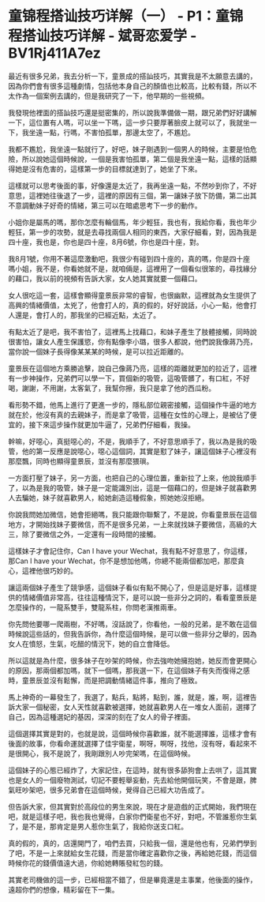 # 童锦程搭讪技巧详解（一） - P1：童锦程搭讪技巧详解 - 斌哥恋爱学 - BV1Rj411A7ez

最近有很多兄弟，我去分析一下，童景成的搭訕技巧，其實我是不太願意去講的，因為你們會有很多這種劇情，包括他本身自己的顏值也比較高，比較有錢，所以不太作為一個案例去講的，但是我研究了一下，他早期的一些視頻。

我發現他裡面的搭訕技巧還是挺密集的，所以說我準備做一期，跟兄弟們好好講解一下，這位置有人嗎，可以坐一下嗎，這一步只要厚著臉皮上就可以了，我就坐一下，我坐遠一點，行嗎，不害怕孤單，那邊太空了，不尷尬。

我都不尷尬，我坐遠一點就行了，好吧，妹子剛遇到一個男人的時候，主要是怕危險，所以說她這個時候說，一個是我害怕孤單，第二個是我坐遠一點，這樣的話顯得她是沒有危害的，這樣第一步的目標就達到了，她坐了下來。

這樣就可以思考後面的事，好像還是太近了，我再坐遠一點，不然吵到你了，不好意思，這裡她往後退了一步，這裡的原因有三個，第一讓妹子放下防備，第二出其不意調動妹子好奇的情緒，第三可以在暗處思考下一步的動作。

小姐你是屬馬的嗎，那你怎麼有輪個馬，年少輕狂，我也有，我給你看，我也年少輕狂，第一步的攻勢，就是去尋找兩個人相同的東西，大家仔細看，對，因為我是四十座，我也是，你也是四十座，8月6號，你也是四十座，對。

我8月1號，你用不著這麼激動吧，我很少有碰到四十座的，真的嗎，你是四十座嗎小姐，我不是，你看她就不是，就咱倆是，這裡用了一個看似很笨的，尋找緣分的藉口，我以前的視頻有告訴大家，女人她其實就要一個藉口。

女人很吃這一套，這樣會顯得童景辰非常的睿智，也很幽默，這裡就為女生提供了高興的情緒價值，太兇了，他會打人的，真的假的，好好說話，小心一點，他會打人還是，會打人的，那我坐的已經近點，太近了。

有點太近了是吧，我不害怕了，這裡馬上找藉口，和妹子產生了肢體接觸，同時說很害怕，讓女人產生保護慾，你有點像李小璐，很多人都說，他們說我像蔣乃亮，當你說一個妹子長得像某某某的時候，是可以拉近距離的。

童景辰在這個地方乘勝追擊，說自己像蔣乃亮，這樣的距離就更加的拉近了，這裡有一步神操作，兄弟們可以學一下，買個新的吸管，這吸管髒了，有口紅，不好喝，謝謝，不用謝，太客氣了，我幫你擦，我只是拿了他的西瓜粉。

看形勢不錯，他馬上進行了更進一步的，隱私部位親密接觸，這個操作牛逼的地方就在於，他沒有真的去親妹子，而是拿了吸管，這種在女性的心理上，是被佔了便宜的，接下來這步操作就更加牛逼了，兄弟們仔細看，我操。

幹嘛，好噁心，真挺噁心的，不是，我順手了，不好意思順手了，我以為是我的吸管，他的第一反應是說噁心，噁心這個詞，其實是懟了妹子，讓這個妹子心裡沒有那麼飄，同時也顯得童景辰，並沒有那麼猥瑣。

一方面打壓了妹子，另一方面，也把自己的心理位置，重新拉了上來，他說我順手了，以為是我的吸管，妹子是一定能識別出，這是一個藉口的，但是妹子就喜歡男人去騙她，妹子就喜歡男人，給她創造這種假象，照她她沒拒絕。

你說我問她加微信，她會拒絕嗎，我只能跟你聯繫了，不是說，你看童景辰在這個地方，才開始找妹子要微信，而不是很多兄弟，一上來就找妹子要微信，高級的大三，除了要微信之外，一定還有一段時間的接觸。

這樣妹子才會記住你，Can I have your Wechat，我有點不好意思了，你這樣，那Can I have your Wechat，你不是想加他嗎，你總不能兩個都加吧，那麼貪心，這裡他很巧妙的。

讓這兩個妹子產生了競爭感，這個妹子看似有點不開心了，但是這是好事，這樣提供的情緒價值非常高，往往這種情況下，是可以說一些非分之詞的，看看童景辰是怎麼操作的，一龍系雙手，雙龍系柱，你問老漢推兩車。

你先問他要哪一爬兩樹，不好嗎，沒話說了，你看他，一般的兄弟，是不敢在這個時候說這些話的，但我告訴你，為什麼這個時候，是可以做一些非分之舉的，因為女人在憤怒，生氣，吃醋的情況下，她的自立會降低。

所以這就是為什麼，很多妹子在吵架的時候，你去強吻她擁抱她，她反而會更開心的原因，那兩個都加嗎，就下一個嗎，那我選一下，在這個妹子有失而復得之感時，童景辰並沒有鬆懈，而是把調動情緒這件事，推向了極致。

馬上神奇的一幕發生了，我選了，點兵，點將，點到，誰，就是，誰，啊，這裡告訴大家一個秘密，女人天性就喜歡被選擇，她就喜歡男人在一堆女人面前，選擇了自己，因為這種選妃的基因，深深的刻在了女人的骨子裡面。

這個選擇其實是對的，也就是說，這個時候你喜歡誰，就不能選擇誰，這樣才會有後面的故事，你看命運就選擇了佳宇衛星，啊呀，啊呀，找他，沒有呀，看起來不是很開心，我不是說了，我剛跟別人吵完架嗎，在這個時候。

這個妹子的心態已經炸了，大家記住，在這時，就有很多舔狗會上去哄了，這其實也是女人的一個廢物測試，切記不要輕舉妄動，先去給他開個玩笑，不會是跟，脾氣旺吵架吧，很多兄弟會在這個時候，覺得自己已經大功告成了。

但告訴大家，但其實對於高段位的男生來說，現在才是遊戲的正式開始，我們現在吧，就是這樣子吧，我也我也覺得，白家你們衛星也不好，對吧，不管誰惹你生氣了，是不是，那肯定是男人惹你生氣了，我給你送支口紅。

真的假的，真的，店還開門了，咱們去買，只給我一個，還是他也有，兄弟們學到了吧，不是一上來就給女生花錢，而是當你確定喜歡你之後，再給她花錢，而這個時候你花的錢價值遠大過，你給她轉賬發紅包的錢。

其實老司機做的這一步，已經相當不錯了，但是畢竟還是主事業，他後面的操作，遠超你們的想像，精彩留在下一集。